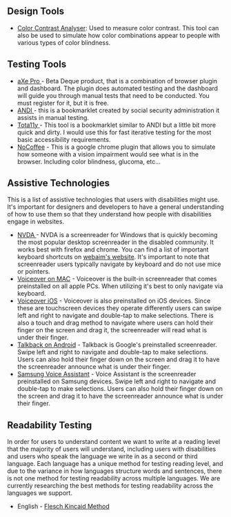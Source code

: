 ## Design Tools
* [Color Contrast Analyser](https://developer.paciellogroup.com/resources/contrastanalyser/): Used to measure color contrast. This tool can also be used to simulate how color combinations appear to people with various types of color blindness. 

## Testing Tools
* [aXe Pro ]( https://www.deque.com/axe/beta/?utm_term=%2Bdeque&utm_campaign=Search+-+Branded&utm_source=bing&utm_medium=ppc&hsa_src=o&hsa_ad=&hsa_tgt=kwd-82807482361568:loc-190&hsa_mt=p&hsa_ver=3&hsa_acc=7854167720&hsa_kw=%2Bdeque&hsa_grp=1324912587038587&hsa_cam=1494072164&hsa_net=adwords&msclkid=033aa15a2c3718779769ff81c8757da2)- Beta Deque product, that is a combination of browser plugin and dashboard. The plugin does automated testing and the dashboard will guide you through manual tests that need to be conducted. You must register for it, but it is free. 
* [ANDI ](https://www.ssa.gov/accessibility/andi/help/howtouse.html)- this is a bookmarklet created by social security administration it assists in manual testing. 
* [Tota11y ](https://khan.github.io/tota11y/)- This tool is a bookmarklet similar to ANDI but a little bit more quick and dirty. I would use this for fast iterative testing for the most basic accessibility requirements. 
* [NoCoffee](https://chrome.google.com/webstore/detail/nocoffee/jjeeggmbnhckmgdhmgdckeigabjfbddl?hl=en-US) - This is a google chrome plugin that allows you to simulate how someone with a vision impairment would see what is in the browser. Including color blindness, glucoma, etc...

## Assistive Technologies

This is a list of assistive technologies that users with disabilities might use. It's important for designers and developers to have a general understanding of how to use them so that they understand how people with disabilities engage in websites.
* [NVDA ](https://www.nvaccess.org/download/)- NVDA is a screenreader for Windows that is quickly becoming the most popular desktop screenreader in the disabled community. It works best with firefox and chrome. You can find a list of important keyboard shortcuts on [webaim's website](https://webaim.org/resources/shortcuts/nvda). It's important to note that screenreader users typically navigate by keyboard and do not use mice or pointers.
* [Voiceover on MAC](https://help.apple.com/voiceover/mac/10.15/) - Voiceover is the built-in screenreader that comes preinstalled on all apple PCs. When utilizing it's best to only navigate via keyboard.
* [Voiceover iOS](https://support.apple.com/guide/iphone/welcome/ios) - Voiceover is also preinstalled on iOS devices. Since these are touchscreen devices they operate differently users can swipe left and right to navigate and double-tap to make selections. There is also a touch and drag method to navigate where users can hold their finger on the screen and drag it, the screenreader will read what is under their finger.
* [Talkback on Android](https://support.google.com/accessibility/android/answer/6283677?hl=en) - Talkback is Google's preinstalled screenreader. Swipe left and right to navigate and double-tap to make selections. Users can also hold their finger down on the screen and drag it to have the screenreader announce what is under their finger.
* [Samsung Voice Assistant](https://www.samsung.com/us/support/answer/ANS00085503/) - Voice Assistant is the screenreader preinstalled on Samsung devices.  Swipe left and right to navigate and double-tap to make selections. Users can also hold their finger down on the screen and drag it to have the screenreader announce what is under their finger.

## Readability Testing
In order for users to understand content we want to write at a reading level that the majority of users will understand, including users with disabilities and users who speak the language we write in as a second or third language. Each language has a unique method for testing reading level, and due to the variance in how languages structure words and sentences, there is not one method for testing readability across multiple languages. We are currently researching the best methods for testing readability across the languages we support.
* English - [Flesch Kincaid Method](https://code.doctorlingo.com/doctorlingo/doctorlingo.com/-/wikis/Flesch-Kincaid-Readability)